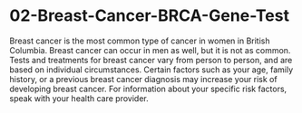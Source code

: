 # 02-Breast-Cancer-BRCA-Gene-Test
Breast cancer is the most common type of cancer in women in British Columbia. Breast cancer can occur in men as well, but it is not as common. Tests and treatments for breast cancer vary from person to person, and are based on individual circumstances. Certain factors such as your age, family history, or a previous breast cancer diagnosis may increase your risk of developing breast cancer. For information about your specific risk factors, speak with your health care provider. 

